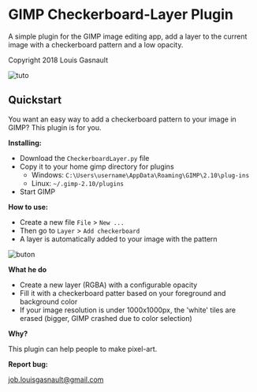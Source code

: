 # GIMP Checkerboard-Layer Plugin
A simple plugin for the GIMP image editing app, add a layer to the current image with a checkerboard pattern and a low opacity.

Copyright 2018 Louis Gasnault

![tuto](https://media.giphy.com/media/enreHzbi6nRBcVVmXY/giphy.gif)

## Quickstart
You want an easy way to add a checkerboard pattern to your image in GIMP? This plugin is for you.

**Installing:**

* Download the `CheckerboardLayer.py` file
* Copy it to your home gimp directory for plugins
  * Windows: `C:\Users\username\AppData\Roaming\GIMP\2.10\plug-ins`
  * Linux: `~/.gimp-2.10/plugins`
* Start GIMP

**How to use:**

* Create a new file `File` > `New ...`
* Then go to `Layer` > `Add checkerboard`
* A layer is automatically added to your image with the pattern

![buton](https://media.giphy.com/media/2WGRJlAIMbwAIm99lt/giphy.gif)

**What he do**

* Create a new layer (RGBA) with a configurable opacity
* Fill it with a checkerboard patter based on your foreground and background color
* If your image resolution is under 1000x1000px, the 'white' tiles are erased (bigger, GIMP crashed due to color selection)

**Why?**

This plugin can help people to make pixel-art.

**Report bug:**

job.louisgasnault@gmail.com
